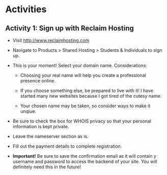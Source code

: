 # Activities

## Activity 1: Sign up with Reclaim Hosting

* Visit http://www.reclaimhosting.com 

* Navigate to Products &gt; Shared Hosting &gt; Students & Individuals to sign up. 

* This is your moment! Select your domain name. Considerations:

  * Choosing your real name will help you create a professional presence online. 

  * If you choose something else, be prepared to live with it! I have started many new websites because I got tired of the cutesy name.

  * Your chosen name may be taken, so consider ways to make it unqiue.

* Be sure to check the box for WHOIS privacy so that your personal information is kept private.

* Leave the nameserver section as is.

* Fill out the payment details to complete registration.

* **Important!** Be sure to save the confirmation email as it will contain y username and password to access the backend of your site. You will definitely need this in the future! 



